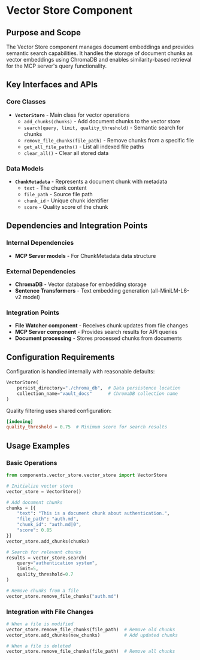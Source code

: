 # Vector Store Component

## Purpose and Scope

The Vector Store component manages document embeddings and provides semantic search capabilities. It handles the storage of document chunks as vector embeddings using ChromaDB and enables similarity-based retrieval for the MCP server's query functionality.

## Key Interfaces and APIs

### Core Classes

- **`VectorStore`** - Main class for vector operations
  - `add_chunks(chunks)` - Add document chunks to the vector store
  - `search(query, limit, quality_threshold)` - Semantic search for chunks
  - `remove_file_chunks(file_path)` - Remove chunks from a specific file
  - `get_all_file_paths()` - List all indexed file paths
  - `clear_all()` - Clear all stored data

### Data Models

- **`ChunkMetadata`** - Represents a document chunk with metadata
  - `text` - The chunk content
  - `file_path` - Source file path
  - `chunk_id` - Unique chunk identifier
  - `score` - Quality score of the chunk

## Dependencies and Integration Points

### Internal Dependencies
- **MCP Server models** - For ChunkMetadata data structure

### External Dependencies
- **ChromaDB** - Vector database for embedding storage
- **Sentence Transformers** - Text embedding generation (all-MiniLM-L6-v2 model)

### Integration Points
- **File Watcher component** - Receives chunk updates from file changes
- **MCP Server component** - Provides search results for API queries
- **Document processing** - Stores processed chunks from documents

## Configuration Requirements

Configuration is handled internally with reasonable defaults:

```python
VectorStore(
    persist_directory="./chroma_db",  # Data persistence location
    collection_name="vault_docs"      # ChromaDB collection name
)
```

Quality filtering uses shared configuration:
```toml
[indexing]
quality_threshold = 0.75  # Minimum score for search results
```

## Usage Examples

### Basic Operations
```python
from components.vector_store.vector_store import VectorStore

# Initialize vector store
vector_store = VectorStore()

# Add document chunks
chunks = [{
    "text": "This is a document chunk about authentication.",
    "file_path": "auth.md",
    "chunk_id": "auth.md|0", 
    "score": 0.85
}]
vector_store.add_chunks(chunks)

# Search for relevant chunks
results = vector_store.search(
    query="authentication system",
    limit=5,
    quality_threshold=0.7
)

# Remove chunks from a file
vector_store.remove_file_chunks("auth.md")
```

### Integration with File Changes
```python
# When a file is modified
vector_store.remove_file_chunks(file_path)  # Remove old chunks
vector_store.add_chunks(new_chunks)         # Add updated chunks

# When a file is deleted
vector_store.remove_file_chunks(file_path)  # Remove all chunks
```
